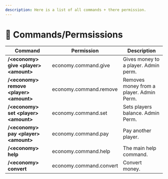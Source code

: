 ```yaml
---
description: Here is a list of all commands + there permission.
---
```


# 📎 Commands/Permsissions



| Command                                    | Permission              | Description                               |
| ------------------------------------------ | ----------------------- | ----------------------------------------- |
| **/\<economy> give \<player> \<amount>**   | economy.command.give    | Gives money to a player. Admin perm.      |
| **/\<economy> remove \<player> \<amount>** | economy.command.remove  | Removes money from a player. Admin Perm.  |
| **/\<economy> set \<player> \<amount>**    | economy.command.set     | Sets players balance. Admin Perm.         |
| **/\<economy> pay \<player> \<amount>**    | economy.command.pay     | Pay another player.                       |
| **/\<economy> help**                       | economy.command.help    | The main help command.                    |
| **/\<economy> convert**                    | economy.command.convert | Convert money.                            |
